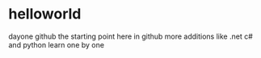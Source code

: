 # helloworld
dayone github
the starting point here in github
more additions
like .net c# and python
learn one by one

